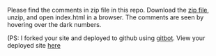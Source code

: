 Please find the comments in zip file in this repo. Download the [zip file](https://github.com/FEWDMaterials/fewd-portfolio-2/blob/master/Codi-feedback.zip?raw=true), unzip, and open index.html in a browser. The comments are seen by hovering over the dark numbers. 

(PS: I forked your site and deployed to github using [gitbot](http://fewd.us/gitbot/). View your deployed site [here](http://fewdmaterials.github.io/fewd-portfolio-2/)

